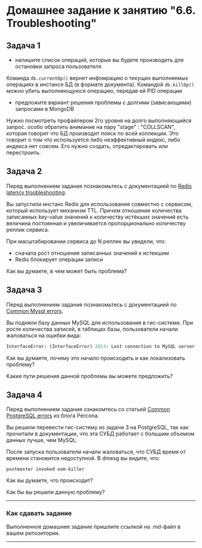# Домашнее задание к занятию "6.6. Troubleshooting"

## Задача 1

- напишите список операций, которые вы будете производить для остановки запроса пользователя

Команда `db.currentOp()` вернет инфомрацию о текущих выполняемых операциях в инстансе БД (в формате документа). Командой `db.killOp()` можно убить выполняющуюся операцию, передав ей PID операции

- предложите вариант решения проблемы с долгими (зависающими) запросами в MongoDB

Нужно посмотреть профайлером 2го уровня на долго выполняющийся запрос. особо обратить внимание на пару "stage" : "COLLSCAN", которая говорит что БД производит поиск по всей коллекции. Это говорит о том что используется либо неэффективный индекс, либо индекса нет совсем. Его нужно создать, отредактировать или перестроить.

## Задача 2

Перед выполнением задания познакомьтесь с документацией по [Redis latency troobleshooting](https://redis.io/topics/latency).

Вы запустили инстанс Redis для использования совместно с сервисом, который использует механизм TTL. 
Причем отношение количества записанных key-value значений к количеству истёкших значений есть величина постоянная и
увеличивается пропорционально количеству реплик сервиса. 

При масштабировании сервиса до N реплик вы увидели, что:
- сначала рост отношения записанных значений к истекшим
- Redis блокирует операции записи

Как вы думаете, в чем может быть проблема?
 
## Задача 3

Перед выполнением задания познакомьтесь с документацией по [Common Mysql errors](https://dev.mysql.com/doc/refman/8.0/en/common-errors.html).

Вы подняли базу данных MySQL для использования в гис-системе. При росте количества записей, в таблицах базы,
пользователи начали жаловаться на ошибки вида:
```python
InterfaceError: (InterfaceError) 2013: Lost connection to MySQL server during query u'SELECT..... '
```

Как вы думаете, почему это начало происходить и как локализовать проблему?

Какие пути решения данной проблемы вы можете предложить?

## Задача 4

Перед выполнением задания ознакомтесь со статьей [Common PostgreSQL errors](https://www.percona.com/blog/2020/06/05/10-common-postgresql-errors/) из блога Percona.

Вы решили перевести гис-систему из задачи 3 на PostgreSQL, так как прочитали в документации, что эта СУБД работает с 
большим объемом данных лучше, чем MySQL.

После запуска пользователи начали жаловаться, что СУБД время от времени становится недоступной. В dmesg вы видите, что:

`postmaster invoked oom-killer`

Как вы думаете, что происходит?

Как бы вы решили данную проблему?

---

### Как cдавать задание

Выполненное домашнее задание пришлите ссылкой на .md-файл в вашем репозитории.

---
